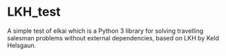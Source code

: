 # LKH_test

A simple test of elkai which is a Python 3 library for solving travelling salesman problems without external dependencies, based on LKH by Keld Helsgaun.
